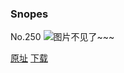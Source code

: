 ### Snopes
No.250
![图片不见了~~~](https://imgs.xkcd.com/comics/snopes.png)

[原址](https://xkcd.com//250) [下载](https://imgs.xkcd.com/comics/snopes.png)

